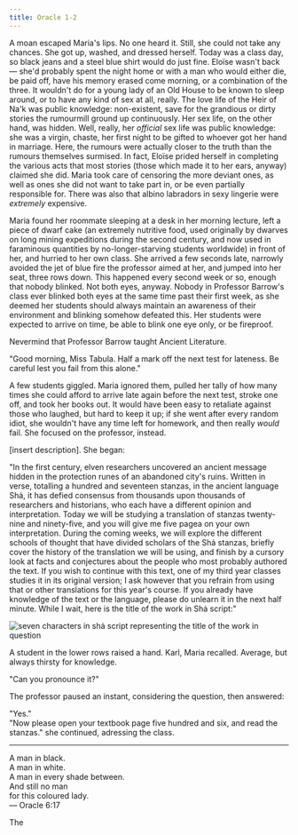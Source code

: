 ```yaml
---
title: Oracle 1-2
---
```


A moan escaped Maria's lips. No one heard it. Still, she could not take any chances. She got up, washed, and dressed herself. Today was a class day, so black jeans and a steel blue shirt would do just fine. Eloïse wasn't back — she'd probably spent the night home or with a man who would either die, be paid off, have his memory erased come morning, or a combination of the three. It wouldn't do for a young lady of an Old House to be known to sleep around, or to have any kind of sex at all, really. The love life of the Heir of Na'k was public knowledge: non-existent, save for the grandious or dirty stories the rumourmill ground up continuously. Her sex life, on the other hand, was hidden. Well, really, her *official* sex life was public knowledge: she was a virgin, chaste, her first night to be gifted to whoever got her hand in marriage. Here, the rumours were actually closer to the truth than the rumours themselves surmised. In fact, Eloïse prided herself in completing the various acts that most stories (those which made it to her ears, anyway) claimed she did. Maria took care of censoring the more deviant ones, as well as ones she did not want to take part in, or be even partially responsible for. There was also that albino labradors in sexy lingerie were *extremely* expensive.

Maria found her roommate sleeping at a desk in her morning lecture, left a piece of dwarf cake (an extremely nutritive food, used originally by dwarves on long mining expeditions during the second century, and now used in faraminous quantities by no-longer-starving students worldwide) in front of her, and hurried to her own class. She arrived a few seconds late, narrowly avoided the jet of blue fire the professor aimed at her, and jumped into her seat, three rows down. This happened every second week or so, enough that nobody blinked. Not both eyes, anyway. Nobody in Professor Barrow's class ever blinked both eyes at the same time past their first week, as she deemed her students should always maintain an awareness of their environment and blinking somehow defeated this. Her students were expected to arrive on time, be able to blink one eye only, or be fireproof.

Nevermind that Professor Barrow taught Ancient Literature.

"Good morning, Miss Tabula. Half a mark off the next test for lateness. Be careful lest you fail from this alone."

A few students giggled. Maria ignored them, pulled her tally of how many times she could afford to arrive late again before the next test, stroke one off, and took her books out. It would have been easy to retaliate against those who laughed, but hard to keep it up; if she went after every random idiot, she wouldn't have any time left for homework, and then really *would* fail. She focused on the professor, instead.

[insert description]. She began:

"In the first century, elven researchers uncovered an ancient message hidden in the protection runes of an abandoned city's ruins. Written in verse, totalling a hundred and seventeen stanzas, in the ancient language Shȧ, it has defied consensus from thousands upon thousands of researchers and historians, who each have a different opinion and interpretation. Today we will be studying a translation of stanzas twenty-nine and ninety-five, and you will give me five pagea on your own interpretation. During the coming weeks, we will explore the different schools of thought that have divided scholars of the Shȧ stanzas, briefly cover the history of the translation we will be using, and finish by a cursory look at facts and conjectures about the people who most probably authored the text. If you wish to continue with this text, one of my third year classes studies it in its original version; I ask however that you refrain from using that or other translations for this year's course. If you already have knowledge of the text or the language, please do unlearn it in the next half minute. While I wait, here is the title of the work in Shȧ script:"

![seven characters in shȧ script representing the title of the work in question](/sha/oracle-1-2-b.png)

A student in the lower rows raised a hand. Karl, Maria recalled. Average, but always thirsty for knowledge.

"Can you pronounce it?"

The professor paused an instant, considering the question, then answered:

"Yes."  
"Now please open your textbook page five hundred and six, and read the stanzas." she continued, adressing the class.

***

A man in black.  
A man in white.  
A man in every shade between.  
And still no man  
for this coloured lady.  
— Oracle 6:17

The
